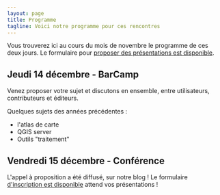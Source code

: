 ```yaml
---
layout: page
title: Programme
tagline: Voici notre programme pour ces rencontres
---
```


Vous trouverez ici au cours du mois de novembre le programme de ces deux jours. Le formulaire pour [proposer des présentations est disponible](presentation.html).

## Jeudi 14 décembre - BarCamp

Venez proposer votre sujet et discutons en ensemble, entre utilisateurs, contributeurs et éditeurs.

Quelques sujets des années précédentes :

* l'atlas de carte
* QGIS server
* Outils "traitement"


## Vendredi 15 décembre - Conférence

L'appel à proposition a été diffusé, sur notre blog ! Le formulaire [d'inscription est disponible](presentation.html) attend vos présentations !

